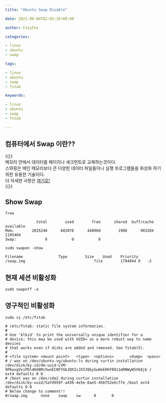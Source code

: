 ```yaml
---
title: "Ubuntu Swap Disable"

date: 2021-06-04T02:03:35+09:00

author: CozyFex

categories:

- linux
- ubuntu
- swap

tags:

- linux
- ubuntu
- swap
- fstab

keywords:

- linux
- ubuntu
- swap
- fstab

---
```


## 컴퓨터에서 Swap 이란??

{{<admonition note SWAP true>}}  
메모리 안에서 데이터를 페이지나 세크먼트로 교체하는것이다.  
스와핑은 메인 메모리보다 큰 다양한 데이터 파일들이나 실행 프로그램들을 화성화 하기 위한 유용한 기술이다.  
더 자세한 사항은 [여기로!](https://www.webopedia.com/definitions/swap/)  
{{</admonition>}}

## Show Swap

```shell
free
```

```
              total        used        free      shared  buff/cache   available
Mem:        2035240      683076      448960        1900      903204     1195404
Swap:             0           0           0
```

```shell
sudo swapon -show
```

```
Filename				Type		Size	Used	Priority
/swap.img                              	file    	1794044	0	-2
```

## 현재 세션 비활성화

```shell
sudo swapoff -a
```

## 영구적인 비활성화

```shell
sudo vi /etc/fstab
```

```
# /etc/fstab: static file system information.
#
# Use 'blkid' to print the universally unique identifier for a
# device; this may be used with UUID= as a more robust way to name devices
# that works even if disks are added and removed. See fstab(5).
#
# <file system> <mount point>   <type>  <options>       <dump>  <pass>
# / was on /dev/ubuntu-vg/ubuntu-lv during curtin installation
/dev/disk/by-id/dm-uuid-LVM-9P6wxgVviPOldHd8McXwnECNFYGbJQXIcJX3JQbySwOeEHhF09z1mRNWyWSVb8jb / ext4 defaults 0 0
# /boot was on /dev/sda2 during curtin installation
/dev/disk/by-uuid/5afd959f-a436-4e5e-8ae5-456f52e6cffe /boot ext4 defaults 0 0
# Below change to comment!!
#/swap.img      none    swap    sw      0       0
```

